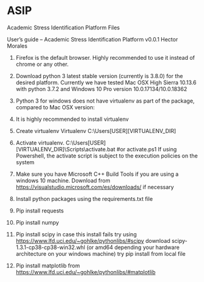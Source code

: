 # ASIP
Academic Stress Identification Platform Files

User’s guide – Academic Stress Identification Platform v0.0.1
Hector Morales

1.	Firefox is the default browser. Highly recommended to use it instead of chrome or any other.
2.	Download python 3 latest stable version (currently is 3.8.0) for the desired platform. Currently we have tested Mac OSX High Sierra 10.13.6 with python 3.7.2 and Windows 10 Pro version 10.0.17134/10.0.18362
3.	Python 3 for windows does not have virtualenv as part of the package, compared to Mac OSX version:
 
4.	It is highly recommended to install virtualenv
 
5.	Create virtualenv
    Virtualenv C:\Users\[USER]\[VIRTUALENV_DIR]
6.	Activate virtualenv. 
    C:\Users\[USER]\[VIRTUALENV_DIR]\Scripts\activate.bat 	#or activate.ps1
If using Powershell, the activate script is subject to the execution policies on the system
7.	Make sure you have Microsoft C++ Build Tools if you are using a windows 10 machine. Download from https://visualstudio.microsoft.com/es/downloads/ if necessary
8.	Install python packages using the requirements.txt file
9.	Pip install requests
10.	Pip install numpy
11.	Pip install scipy in case this install fails try using https://www.lfd.uci.edu/~gohlke/pythonlibs/#scipy download scipy-1.3.1-cp38-cp38-win32.whl (or amd64 depending your hardware architecture on your windows machine) try pip install from local file
12.	Pip install matplotlib from https://www.lfd.uci.edu/~gohlke/pythonlibs/#matplotlib

